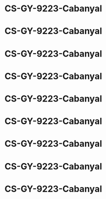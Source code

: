 # CS-GY-9223-Cabanyal
# CS-GY-9223-Cabanyal
# CS-GY-9223-Cabanyal
# CS-GY-9223-Cabanyal
# CS-GY-9223-Cabanyal
# CS-GY-9223-Cabanyal
# CS-GY-9223-Cabanyal
# CS-GY-9223-Cabanyal
# CS-GY-9223-Cabanyal
